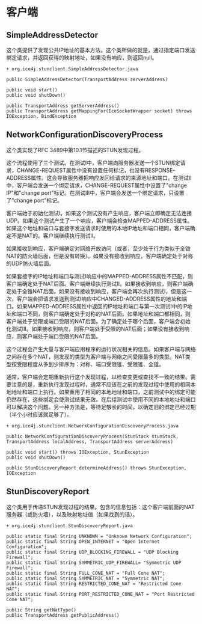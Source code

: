 # 客户端

## SimpleAddressDetector

这个类提供了发现公共IP地址的基本方法。这个类所做的就是，通过指定端口发送绑定请求，并返回获得的映射地址，如果没有响应，则返回null。

```
+ org.ice4j.stunclient.SimpleAddressDetector.java

public SimpleAddressDetector(TransportAddress serverAddress)

public void start()
public void shutDown()

public TransportAddress getServerAddress()
public TransportAddress getMappingFor(IceSocketWrapper socket) throws IOException, BindException
```

## NetworkConfigurationDiscoveryProcess

这个类实现了RFC 3489中第10.1节描述的STUN发现过程。

这个流程使用了三个测试。在测试I中，客户端向服务器发送一个STUN绑定请求，CHANGE-REQUEST属性中没有设置任何标记，也没有RESPONSE-ADDRESS属性。这会导致服务器把响应发回给请求的来源地址和端口。在测试II中，客户端会发送一个绑定请求，CHANGE-REQUEST属性中设置了"change IP"和"change port"标记。在测试III中，客户端会发送一个绑定请求，只设置了"change port"标记。

客户端始于初始化测试I。如果这个测试没有产生响应，客户端立即确定无法连接UDP。如果这个测试产生了一个响应，客户端会检查MAPPED-ADDRESS属性。如果这个地址和端口与套接字发送请求时使用的本地IP地址和端口相同，客户端确定不是NAT的。客户端继续执行测试II。

如果接收到响应，客户端确定对网络开放访问（或者，至少处于行为类似于全锥NAT的防火墙后面，但是没有转换）。如果没有接收到响应，客户端确定处于对称的UDP防火墙后面。

如果套接字的IP地址和端口与测试I响应中的MAPPED-ADDRESS属性不匹配，则客户端确定处于NAT后面。客户端继续执行测试II。如果接收到响应，则客户端确定处于全锥NAT后面。如果没有接收到响应，客户端会再次执行测试I，但是这一次，客户端会把请求发送到测试I响应中CHANGED-ADDRESS属性的地址和端口。如果MAPPED-ADDRESS属性中返回的IP地址和端口与第一次测试I中的IP地址和端口不同，则客户端确定处于对称的NAT后面。如果地址和端口都相同，则客户端处于受限或端口受限的NAT后面。为了确定处于哪个后面，客户端会初始化测试III。如果接收到响应，则客户端处于受限的NAT后面；如果没有接收到响应，则客户端处于端口受限的NAT后面。

这个过程会产生大量与客户端应用程序的运行状况相关的信息。如果客户端与网络之间存在多个NAT，则发现的类型为客户端与网络之间受限最多的类型。NAT类型按受限程度从多到少排序为：对称、端口受限锥、受限锥、全锥。

通常，客户端会定期重新执行这个发现过程，以检查变更或查找不一致的结果。需要注意的是，重新执行发现过程时，通常不应该在之前的发现过程中使用的相同本地地址和端口上执行。如果重用了相同的本地地址和端口，之前测试中的绑定可能仍然存在，这些绑定会使测试结果无效。在后续测试中使用不同的本地地址和端口可以解决这个问题。另一种方法是，等待足够长的时间，以确定旧的绑定已经过期（半个小时应该就足够了）。

```
+ org.ice4j.stunclient.NetworkConfigurationDiscoveryProcess.java

public NetworkConfigurationDiscoveryProcess(StunStack stunStack, TransportAddress localAddress, TransportAddress serverAddress)

public void start() throws IOException, StunException
public void shutDown()

public StunDiscoveryReport determineAddress() throws StunException, IOException
```

## StunDiscoveryReport

这个类用于传递STUN发现过程的结果。包含的信息包括：这个客户端前面的NAT服务器（或防火墙），以及映射地址值（如果找到的话）。

```
+ org.ice4j.stunclient.StunDiscoveryReport.java

public static final String UNKNOWN = "Unknown Network Configuration";
public static final String OPEN_INTERNET = "Open Internet Configuration";
public static final String UDP_BLOCKING_FIREWALL = "UDP Blocking Firewall";
public static final String SYMMETRIC_UDP_FIREWALL= "Symmetric UDP Firewall";
public static final String FULL_CONE_NAT = "Full Cone NAT";
public static final String SYMMETRIC_NAT = "Symmetric NAT";
public static final String RESTRICTED_CONE_NAT = "Restricted Cone NAT";
public static final String PORT_RESTRICTED_CONE_NAT = "Port Restricted Cone NAT";

public String getNatType()
public TransportAddress getPublicAddress()
```
